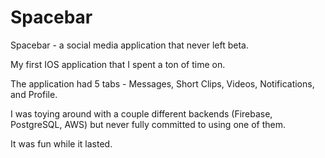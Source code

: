 # Spacebar
Spacebar - a social media application that never left beta.

My first IOS application that I spent a ton of time on.

The application had 5 tabs - Messages, Short Clips, Videos, Notifications, and Profile.

I was toying around with a couple different backends (Firebase, PostgreSQL, AWS) but never fully committed to using one of them.

It was fun while it lasted.
